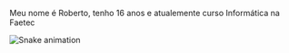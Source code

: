 Meu nome é Roberto, tenho 16 anos e atualemente curso Informática na Faetec

![Snake animation](https://github.com/RobertoC66/RobertoC66/blob/output/github-contribution-grid-snake.svg)
</div>
